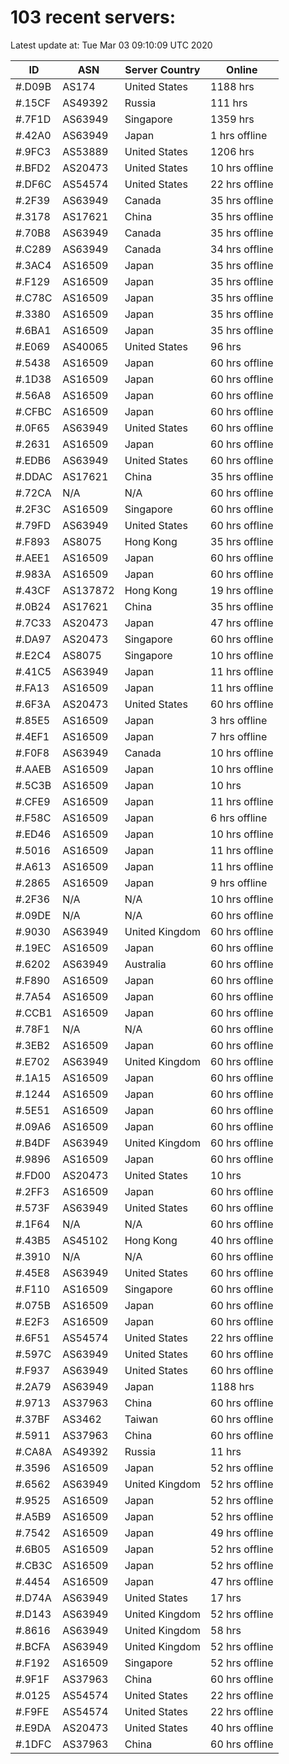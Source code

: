 # 103 recent servers:

Latest update at: Tue Mar 03 09:10:09 UTC 2020

| ID | ASN | Server Country | Online |
| -- | --- | -------------- | ------ |
| #.D09B | AS174 | United States | 1188 hrs |
| #.15CF | AS49392 | Russia | 111 hrs |
| #.7F1D | AS63949 | Singapore | 1359 hrs |
| #.42A0 | AS63949 | Japan | 1 hrs offline |
| #.9FC3 | AS53889 | United States | 1206 hrs |
| #.BFD2 | AS20473 | United States | 10 hrs offline |
| #.DF6C | AS54574 | United States | 22 hrs offline |
| #.2F39 | AS63949 | Canada | 35 hrs offline |
| #.3178 | AS17621 | China | 35 hrs offline |
| #.70B8 | AS63949 | Canada | 35 hrs offline |
| #.C289 | AS63949 | Canada | 34 hrs offline |
| #.3AC4 | AS16509 | Japan | 35 hrs offline |
| #.F129 | AS16509 | Japan | 35 hrs offline |
| #.C78C | AS16509 | Japan | 35 hrs offline |
| #.3380 | AS16509 | Japan | 35 hrs offline |
| #.6BA1 | AS16509 | Japan | 35 hrs offline |
| #.E069 | AS40065 | United States | 96 hrs |
| #.5438 | AS16509 | Japan | 60 hrs offline |
| #.1D38 | AS16509 | Japan | 60 hrs offline |
| #.56A8 | AS16509 | Japan | 60 hrs offline |
| #.CFBC | AS16509 | Japan | 60 hrs offline |
| #.0F65 | AS63949 | United States | 60 hrs offline |
| #.2631 | AS16509 | Japan | 60 hrs offline |
| #.EDB6 | AS63949 | United States | 60 hrs offline |
| #.DDAC | AS17621 | China | 35 hrs offline |
| #.72CA | N/A | N/A | 60 hrs offline |
| #.2F3C | AS16509 | Singapore | 60 hrs offline |
| #.79FD | AS63949 | United States | 60 hrs offline |
| #.F893 | AS8075 | Hong Kong | 35 hrs offline |
| #.AEE1 | AS16509 | Japan | 60 hrs offline |
| #.983A | AS16509 | Japan | 60 hrs offline |
| #.43CF | AS137872 | Hong Kong | 19 hrs offline |
| #.0B24 | AS17621 | China | 35 hrs offline |
| #.7C33 | AS20473 | Japan | 47 hrs offline |
| #.DA97 | AS20473 | Singapore | 60 hrs offline |
| #.E2C4 | AS8075 | Singapore | 10 hrs offline |
| #.41C5 | AS63949 | Japan | 11 hrs offline |
| #.FA13 | AS16509 | Japan | 11 hrs offline |
| #.6F3A | AS20473 | United States | 60 hrs offline |
| #.85E5 | AS16509 | Japan | 3 hrs offline |
| #.4EF1 | AS16509 | Japan | 7 hrs offline |
| #.F0F8 | AS63949 | Canada | 10 hrs offline |
| #.AAEB | AS16509 | Japan | 10 hrs offline |
| #.5C3B | AS16509 | Japan | 10 hrs |
| #.CFE9 | AS16509 | Japan | 11 hrs offline |
| #.F58C | AS16509 | Japan | 6 hrs offline |
| #.ED46 | AS16509 | Japan | 10 hrs offline |
| #.5016 | AS16509 | Japan | 11 hrs offline |
| #.A613 | AS16509 | Japan | 11 hrs offline |
| #.2865 | AS16509 | Japan | 9 hrs offline |
| #.2F36 | N/A | N/A | 10 hrs offline |
| #.09DE | N/A | N/A | 60 hrs offline |
| #.9030 | AS63949 | United Kingdom | 60 hrs offline |
| #.19EC | AS16509 | Japan | 60 hrs offline |
| #.6202 | AS63949 | Australia | 60 hrs offline |
| #.F890 | AS16509 | Japan | 60 hrs offline |
| #.7A54 | AS16509 | Japan | 60 hrs offline |
| #.CCB1 | AS16509 | Japan | 60 hrs offline |
| #.78F1 | N/A | N/A | 60 hrs offline |
| #.3EB2 | AS16509 | Japan | 60 hrs offline |
| #.E702 | AS63949 | United Kingdom | 60 hrs offline |
| #.1A15 | AS16509 | Japan | 60 hrs offline |
| #.1244 | AS16509 | Japan | 60 hrs offline |
| #.5E51 | AS16509 | Japan | 60 hrs offline |
| #.09A6 | AS16509 | Japan | 60 hrs offline |
| #.B4DF | AS63949 | United Kingdom | 60 hrs offline |
| #.9896 | AS16509 | Japan | 60 hrs offline |
| #.FD00 | AS20473 | United States | 10 hrs |
| #.2FF3 | AS16509 | Japan | 60 hrs offline |
| #.573F | AS63949 | United States | 60 hrs offline |
| #.1F64 | N/A | N/A | 60 hrs offline |
| #.43B5 | AS45102 | Hong Kong | 40 hrs offline |
| #.3910 | N/A | N/A | 60 hrs offline |
| #.45E8 | AS63949 | United States | 60 hrs offline |
| #.F110 | AS16509 | Singapore | 60 hrs offline |
| #.075B | AS16509 | Japan | 60 hrs offline |
| #.E2F3 | AS16509 | Japan | 60 hrs offline |
| #.6F51 | AS54574 | United States | 22 hrs offline |
| #.597C | AS63949 | United States | 60 hrs offline |
| #.F937 | AS63949 | United States | 60 hrs offline |
| #.2A79 | AS63949 | Japan | 1188 hrs |
| #.9713 | AS37963 | China | 60 hrs offline |
| #.37BF | AS3462 | Taiwan | 60 hrs offline |
| #.5911 | AS37963 | China | 60 hrs offline |
| #.CA8A | AS49392 | Russia | 11 hrs |
| #.3596 | AS16509 | Japan | 52 hrs offline |
| #.6562 | AS63949 | United Kingdom | 52 hrs offline |
| #.9525 | AS16509 | Japan | 52 hrs offline |
| #.A5B9 | AS16509 | Japan | 52 hrs offline |
| #.7542 | AS16509 | Japan | 49 hrs offline |
| #.6B05 | AS16509 | Japan | 52 hrs offline |
| #.CB3C | AS16509 | Japan | 52 hrs offline |
| #.4454 | AS16509 | Japan | 47 hrs offline |
| #.D74A | AS63949 | United States | 17 hrs |
| #.D143 | AS63949 | United Kingdom | 52 hrs offline |
| #.8616 | AS63949 | United Kingdom | 58 hrs |
| #.BCFA | AS63949 | United Kingdom | 52 hrs offline |
| #.F192 | AS16509 | Singapore | 52 hrs offline |
| #.9F1F | AS37963 | China | 60 hrs offline |
| #.0125 | AS54574 | United States | 22 hrs offline |
| #.F9FE | AS54574 | United States | 22 hrs offline |
| #.E9DA | AS20473 | United States | 40 hrs offline |
| #.1DFC | AS37963 | China | 60 hrs offline |


